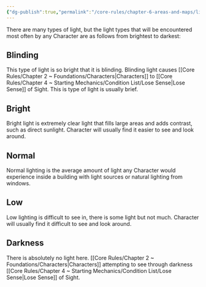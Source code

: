 ```yaml
---
{"dg-publish":true,"permalink":"/core-rules/chapter-6-areas-and-maps/lighting/"}
---
```


There are many types of light, but the light types that will be encountered most often by any Character are as follows from brightest to darkest:
## Blinding
This type of light is so bright that it is blinding. Blinding light causes [[Core Rules/Chapter 2 ~ Foundations/Characters\|Characters]] to [[Core Rules/Chapter 4 ~ Starting Mechanics/Condition List/Lose Sense\|Lose Sense]] of Sight. This is type of light is usually brief.
## Bright
Bright light is extremely clear light that fills large areas and adds contrast, such as direct sunlight. Character will usually find it easier to see and look around.
## Normal
Normal lighting is the average amount of light any Character would experience inside a building with light sources or natural lighting from windows.
## Low
Low lighting is difficult to see in, there is some light but not much. Character will usually find it difficult to see and look around.
## Darkness
There is absolutely no light here. [[Core Rules/Chapter 2 ~ Foundations/Characters\|Characters]] attempting to see through darkness [[Core Rules/Chapter 4 ~ Starting Mechanics/Condition List/Lose Sense\|Lose Sense]] of Sight.